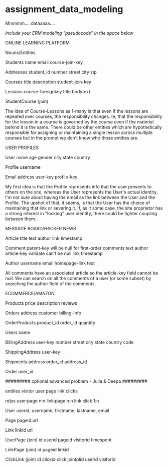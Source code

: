 # assignment_data_modeling
Mmmmm.... dataaaaa....

*Include your ERM modeling "pseudocode" in the space below*


ONLINE LEARNING PLATFORM

Nouns/Entities
    
Students
    name
    email
    course-join-key

Addresses
    student_id
    number
    street
    city
    zip

Courses
    title
    description
    student-join-key

Lessons
    course-foreignkey
    title
    bodytext

StudentCourse (join)

The idea of Course-Lessons as 1-many is that even if the lessons are repeated over courses, the responsibility changes.  Ie, that the responsibility for the lesson in a course is governed by the course even if the material behind it is the same.  There could be other entities which are hypothetically responsible for assigning or maintaining a single lesson across multiple courses but in the prompt we don't know who those entities are.


USER PROFILES

User
    name
    age
    gender
    city
    state
    country    

Profile
    username

Email
    address
    user-key
    profile-key

My first idea is that the Profile represents info that the user presents to others on the site, whereas the User represents the User's actual identity.  I'm not sure about having the email as the link between the User and the Profile.  The upshot of that, it seems, is that the User has the choice of maintaining that link or severing it.  If, as it some case, the site proprietor has a strong interest in "locking" user identity, there could be tighter coupling between them.



MESSAGE BOARD/HACKER NEWS

Article
    title
    text
    author
    link
    timestamp

Comment
    parent-key  will be null for first-order comments
    text
    author
    article-key  validate can't be null
    link
    timestamp

Author
    username
    email
    homepage-link
    text

All comments have an associated article so the article-key field cannot be null.  We can search on all the comments of a user (or some subset) by searching the author field of the comments.


ECOMMERCE/AMAZON

Products
    price
    description
    reviews

Orders
    address
    customer
    billing-info

OrderProducts 
    product_id
    order_id
    quantity


Users
    name


BillingAddress
    user-key
    number
    street
    city
    state
    country
    code


ShippingAddress
    user-key




Shipments
    address
    order_id
    address_id

Order
    user_id


#########
optional advanced problem - Julia & Deepa
#########

entities
    visitor
    user
    page
    link
    clicks


relps
    user:page  n:n
    link:page  n:n
    link:click  1:n

User
    userid, username, firstname, lastname, email

Page
    pageid
    url

Link
    linkid
    url

UserPage (join)
    id
    userid
    pageid
    visitorid
    timespent

LinkPage (join)
    id
    pageid
    linkid

ClickLink (join)
    id
    clickid
    click
    jointplid
    userid
    visitorid






